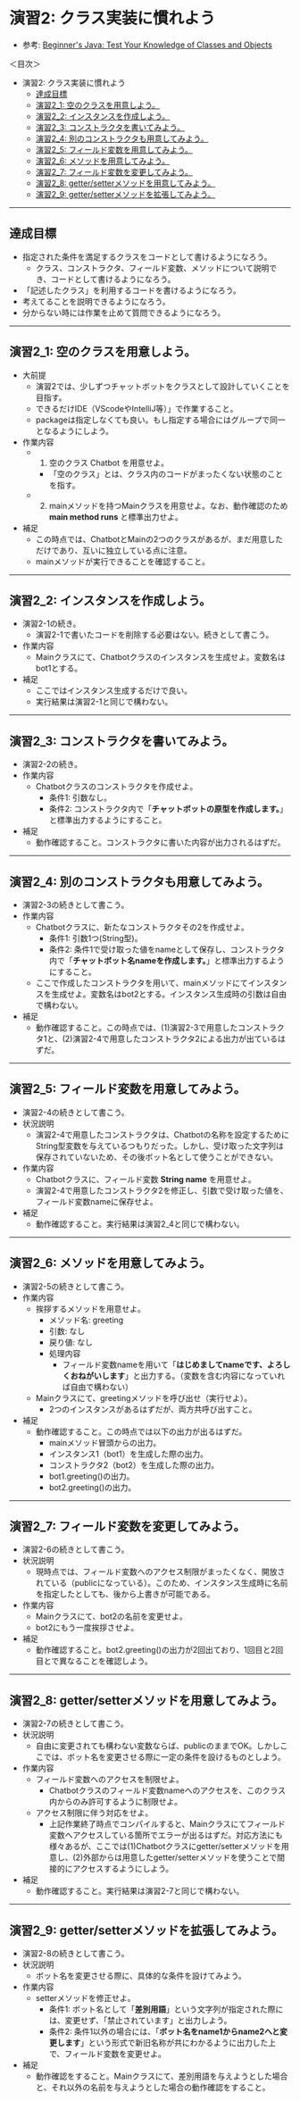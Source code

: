 # 演習2: クラス実装に慣れよう
- 参考: [Beginner's Java: Test Your Knowledge of Classes and Objects](https://www.caveofprogramming.com/java/beginners-java-test-your-knowledge-of-classes-and-objects.html)

＜目次＞
- 演習2: クラス実装に慣れよう
  - <a href="#goal">達成目標</a>
  - <a href="#ex2_1">演習2_1: 空のクラスを用意しよう。</a>
  - <a href="#ex2_2">演習2_2: インスタンスを作成しよう。</a>
  - <a href="#ex2_3">演習2_3: コンストラクタを書いてみよう。</a>
  - <a href="#ex2_4">演習2_4: 別のコンストラクタも用意してみよう。</a>
  - <a href="#ex2_5">演習2_5: フィールド変数を用意してみよう。</a>
  - <a href="#ex2_6">演習2_6: メソッドを用意してみよう。</a>
  - <a href="#ex2_7">演習2_7: フィールド変数を変更してみよう。</a>
  - <a href="#ex2_8">演習2_8: getter/setterメソッドを用意してみよう。</a>
  - <a href="#ex2_9">演習2_9: getter/setterメソッドを拡張してみよう。</a>

<hr>

## <a name="goal">達成目標</a>
- 指定された条件を満足するクラスをコードとして書けるようになろう。
  - クラス、コンストラクタ、フィールド変数、メソッドについて説明でき、コードとして書けるようになろう。
- 「記述したクラス」を利用するコードを書けるようになろう。
- 考えてることを説明できるようになろう。
- 分からない時には作業を止めて質問できるようになろう。

<hr>

## <a name="ex2_1">演習2_1: 空のクラスを用意しよう。</a>
- 大前提
  - 演習2では、少しずつチャットボットをクラスとして設計していくことを目指す。
  - できるだけIDE（VScodeやIntelliJ等）」で作業すること。
  - packageは指定しなくても良い。もし指定する場合にはグループで同一となるようにしよう。
- 作業内容
  - 1. 空のクラス Chatbot を用意せよ。
    - 「空のクラス」とは、クラス内のコードがまったくない状態のことを指す。
  - 2. mainメソッドを持つMainクラスを用意せよ。なお、動作確認のため **main method runs** と標準出力せよ。
- 補足
  - この時点では、ChatbotとMainの2つのクラスがあるが、まだ用意しただけであり、互いに独立している点に注意。
  - mainメソッドが実行できることを確認すること。

<hr>

## <a name="ex2_2">演習2_2: インスタンスを作成しよう。</a>
- 演習2-1の続き。
  - 演習2-1で書いたコードを削除する必要はない。続きとして書こう。
- 作業内容
  - Mainクラスにて、Chatbotクラスのインスタンスを生成せよ。変数名はbot1とする。
- 補足
  - ここではインスタンス生成するだけで良い。
  - 実行結果は演習2-1と同じで構わない。

<hr>

## <a name="ex2_3">演習2_3: コンストラクタを書いてみよう。</a>
- 演習2-2の続き。
- 作業内容
  - Chatbotクラスのコンストラクタを作成せよ。
    - 条件1: 引数なし。
    - 条件2: コンストラクタ内で「**チャットボットの原型を作成します。**」と標準出力するようにすること。
- 補足
  - 動作確認すること。コンストラクタに書いた内容が出力されるはずだ。

<hr>

## <a name="ex2_4">演習2_4: 別のコンストラクタも用意してみよう。</a>
- 演習2-3の続きとして書こう。
- 作業内容
  - Chatbotクラスに、新たなコンストラクタその2を作成せよ。
    - 条件1: 引数1つ(String型)。
    - 条件2: 条件1で受け取った値をnameとして保存し、コンストラクタ内で「**チャットボット名nameを作成します。**」と標準出力するようにすること。
  - ここで作成したコンストラクタを用いて、mainメソッドにてインスタンスを生成せよ。変数名はbot2とする。インスタンス生成時の引数は自由で構わない。
- 補足
  - 動作確認すること。この時点では、(1)演習2-3で用意したコンストラクタ1と、(2)演習2-4で用意したコンストラクタ2による出力が出ているはずだ。

<hr>

## <a name="ex2_5">演習2_5: フィールド変数を用意してみよう。</a>
- 演習2-4の続きとして書こう。
- 状況説明
  - 演習2-4で用意したコンストラクタは、Chatbotの名称を設定するためにString型変数を与えているつもりだった。しかし、受け取った文字列は保存されていないため、その後ボット名として使うことができない。
- 作業内容
  - Chatbotクラスに、フィールド変数 **String name** を用意せよ。
  - 演習2-4で用意したコンストラクタ2を修正し、引数で受け取った値を、フィールド変数nameに保存せよ。
- 補足
  - 動作確認すること。実行結果は演習2_4と同じで構わない。

<hr>

## <a name="ex2_6">演習2_6: メソッドを用意してみよう。</a>
- 演習2-5の続きとして書こう。
- 作業内容
  - 挨拶するメソッドを用意せよ。
    - メソッド名: greeting
    - 引数: なし
    - 戻り値: なし
    - 処理内容
      - フィールド変数nameを用いて「**はじめましてnameです、よろしくおねがいします**」と出力する。（変数を含む内容になっていれば自由で構わない）
  - Mainクラスにて、greetingメソッドを呼び出せ（実行せよ）。
    - 2つのインスタンスがあるはずだが、両方共呼び出すこと。
- 補足
  - 動作確認すること。この時点では以下の出力が出るはずだ。
    - mainメソッド冒頭からの出力。
    - インスタンス1（bot1）を生成した際の出力。
    - コンストラクタ2（bot2）を生成した際の出力。
    - bot1.greeting()の出力。
    - bot2.greeting()の出力。

<hr>

## <a name="ex2_7">演習2_7: フィールド変数を変更してみよう。</a>
- 演習2-6の続きとして書こう。
- 状況説明
  - 現時点では、フィールド変数へのアクセス制限がまったくなく、開放されている（publicになっている）。このため、インスタンス生成時に名前を指定したとしても、後から上書きが可能である。
- 作業内容
  - Mainクラスにて、bot2の名前を変更せよ。
  - bot2にもう一度挨拶させよ。
- 補足
  - 動作確認すること。bot2.greeting()の出力が2回出ており、1回目と2回目とで異なることを確認しよう。

<hr>

## <a name="ex2_8">演習2_8: getter/setterメソッドを用意してみよう。</a>
- 演習2-7の続きとして書こう。
- 状況説明
  - 自由に変更されても構わない変数ならば、publicのままでOK。しかしここでは、ボット名を変更させる際に一定の条件を設けるものとしよう。
- 作業内容
  - フィールド変数へのアクセスを制限せよ。
    - Chatbotクラスのフィールド変数nameへのアクセスを、このクラス内からのみ許可するように制限せよ。
  - アクセス制限に伴う対応をせよ。
    - 上記作業終了時点でコンパイルすると、Mainクラスにてフィールド変数へアクセスしている箇所でエラーが出るはずだ。対応方法にも様々あるが、ここでは(1)Chatbotクラスにgetter/setterメソッドを用意し、(2)外部からは用意したgetter/setterメソッドを使うことで間接的にアクセスするようにしよう。
- 補足
  - 動作確認すること。実行結果は演習2-7と同じで構わない。

<hr>

## <a name="ex2_9">演習2_9: getter/setterメソッドを拡張してみよう。</a>
- 演習2-8の続きとして書こう。
- 状況説明
  - ボット名を変更させる際に、具体的な条件を設けてみよう。
- 作業内容
  - setterメソッドを修正せよ。
    - 条件1: ボット名として「**差別用語**」という文字列が指定された際には、変更せず、「禁止されています」と出力しよう。
    - 条件2: 条件1以外の場合には、「**ボット名をname1からname2へと変更します**」という形式で新旧名称が共にわかるように出力した上で、フィールド変数を変更せよ。
- 補足
  - 動作確認をすること。Mainクラスにて、差別用語を与えようとした場合と、それ以外の名前を与えようとした場合の動作確認をすること。

